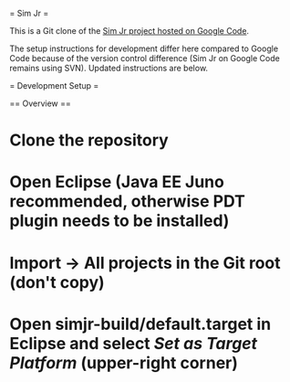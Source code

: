 = Sim Jr =

This is a Git clone of the [Sim Jr project hosted on Google Code][1].

[1]: https://code.google.com/p/simjr/

The setup instructions for development differ here compared to Google Code because of the version control difference (Sim Jr on Google Code remains using SVN). Updated instructions are below.

= Development Setup =

== Overview ==

# Clone the repository
# Open Eclipse (Java EE Juno recommended, otherwise PDT plugin needs to be installed)
# Import -> All projects in the Git root (don't copy)
# Open simjr-build/default.target in Eclipse and select *Set as Target Platform* (upper-right corner)
